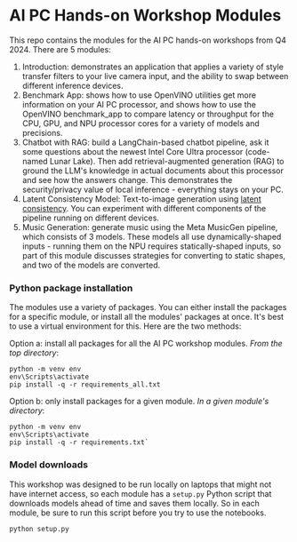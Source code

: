 # AI PC Hands-on Workshop Modules

This repo contains the modules for the AI PC hands-on workshops from Q4 2024. There are 5 modules:

1. Introduction: demonstrates an application that applies a variety of style transfer filters to your live camera input, and the ability to swap between different inference devices.
2. Benchmark App: shows how to use OpenVINO utilities get more information on your AI PC processor, and shows how to use the OpenVINO benchmark_app to compare latency or throughput for the CPU, GPU, and NPU processor cores for a variety of models and precisions.
3. Chatbot with RAG: build a LangChain-based chatbot pipeline, ask it some questions about the newest Intel Core Ultra processor (code-named Lunar Lake). Then add retrieval-augmented generation (RAG) to ground the LLM's knowledge in actual documents about this processor and see how the answers change. This demonstrates the security/privacy value of local inference - everything stays on your PC.
4. Latent Consistency Model: Text-to-image generation using [latent consistency](https://huggingface.co/docs/diffusers/en/using-diffusers/inference_with_lcm). You can experiment with different components of the pipeline running on different devices.
5. Music Generation: generate music using the Meta MusicGen pipeline, which consists of 3 models. These models all use dynamically-shaped inputs - running them on the NPU requires statically-shaped inputs, so part of this module discusses strategies for converting to static shapes, and two of the models are converted.

### Python package installation

The modules use a variety of packages. You can either install the packages for a specific module, or install all the modules' packages at once. It's best to use a virtual environment for this. Here are the two methods:

Option a: install all packages for all the AI PC workshop modules. _From the top directory_:
```
python -m venv env
env\Scripts\activate
pip install -q -r requirements_all.txt
```   
Option b: only install packages for a given module. _In a given module's directory_:
```
python -m venv env
env\Scripts\activate
pip install -q -r requirements.txt`
```
### Model downloads

This workshop was designed to be run locally on laptops that might not have internet access, so each module has a `setup.py` Python script that downloads models ahead of time and saves them locally. So in each module, be sure to run this script before you try to use the notebooks.
```
python setup.py
```
